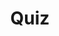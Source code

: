 ---
title: "Quiz"
passing_percentage: 70
layout: "test"
type: "test"
questions:
  - id: "q1"
    text: "What is the primary purpose of Kanvas Designer mode?"
    type: "single-answer"
    marks: 2
    options:
      - id: "a"
        text: "To visualize, configure, and manage cloud-native infrastructure efficiently"
        is_correct: true
      - id: "b"
        text: "To deploy applications directly to production"
      - id: "c"
        text: "To monitor cluster performance"
      - id: "d"
        text: "To create automated backup schedules"
  - id: "q2"
    text: "Which file types can be imported as designs in Kanvas?"
    type: "multiple-answers"
    marks: 2
    options:
      - id: "a"
        text: "Helm charts"
        is_correct: true
      - id: "b"
        text: "Kubernetes manifests"
        is_correct: true
      - id: "c"
        text: "Docker Compose files"
        is_correct: true
  - id: "q3"
    text: "When merging designs in Kanvas, what happens to the individual original designs?"
    type: "single-answer"
    marks: 2
    options:
      - id: "a"
        text: "They are permanently deleted"
      - id: "b"
        text: "They are retained and preserved individually"
        is_correct: true
      - id: "c"
        text: "They are automatically backed up to GitHub"
      - id: "d"
        text: "They are combined into one single design file"
---